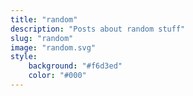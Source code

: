 ```yaml
---
title: "random"
description: "Posts about random stuff"
slug: "random"
image: "random.svg"
style:
    background: "#f6d3ed"
    color: "#000"
---
```

